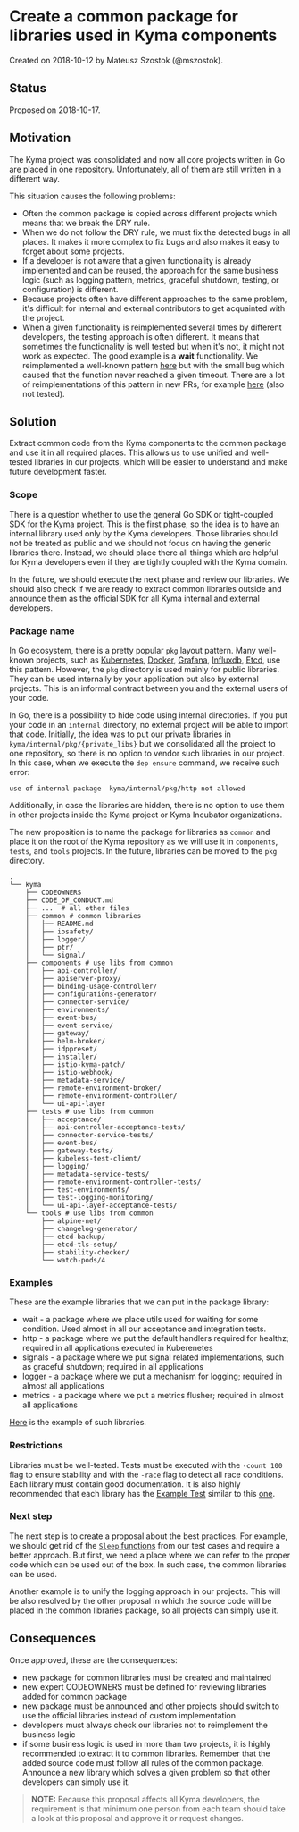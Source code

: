 # Create a common package for libraries used in Kyma components

Created on 2018-10-12 by Mateusz Szostok (@mszostok).

## Status

Proposed on 2018-10-17.

## Motivation

The Kyma project was consolidated and now all core projects written in Go are placed in one repository. Unfortunately, all of them are still written in a different way.

This situation causes the following problems: 
- Often the common package is copied across different projects which means that we break the DRY rule.
- When we do not follow the DRY rule, we must fix the detected bugs in all places. It makes it more complex to fix bugs and also makes it easy to forget about some projects.
- If a developer is not aware that a given functionality is already implemented and can be reused, the approach for the same business logic (such as logging pattern, metrics, graceful shutdown, testing, or configuration) is different.
- Because projects often have different approaches to the same problem, it's difficult for internal and external contributors to get acquainted with the project. 
- When a given functionality is reimplemented several times by different developers, the testing approach is often different. It means that sometimes the functionality is well tested but when it's not, it might not work as expected. The good example is a **wait** functionality. We reimplemented a well-known pattern [here](https://github.com/kyma-project/kyma/blob/09b945ec0a897822b40666e518f2f258ae66e7e8/tests/acceptance/servicecatalog/wait/wait.go#L8-L24) but with the small bug which caused that the function never reached a given timeout. There are a lot of reimplementations of this pattern in new PRs, for example [here](https://github.com/kyma-project/kyma/blob/ea5979bf2d82740e84d119df857f9e34541e070e/tests/backup-restore-e2e/utils/wait_util.go#L21-L42) (also not tested). 

## Solution

Extract common code from the Kyma components to the common package and use it in all required places. This allows us to use unified and well-tested libraries in our projects, which will be easier to understand and make future development faster.

### Scope

There is a question whether to use the general Go SDK or tight-coupled SDK for the Kyma project. This is the first phase, so the idea is to have an internal library used only by the Kyma developers. 
Those libraries should not be treated as public and we should not focus on having the generic libraries there. Instead, we should place there all things which are helpful for Kyma developers even if they are tightly coupled with the Kyma domain.

In the future, we should execute the next phase and review our libraries. We should also check if we are ready to extract common libraries outside and announce them as the official SDK for all Kyma internal and external developers. 

### Package name 

In Go ecosystem, there is a pretty popular `pkg` layout pattern. Many well-known projects, such as [Kubernetes](https://github.com/kubernetes/kubernetes/tree/master/pkg), [Docker](https://github.com/moby/moby/tree/master/pkg), [Grafana](https://github.com/grafana/grafana/tree/master/pkg), [Influxdb](https://github.com/influxdata/influxdb/tree/master/pkg), [Etcd](https://github.com/etcd-io/etcd/tree/master/pkg), use this pattern. 
However, the `pkg` directory is used mainly for public libraries. They can be used internally by your application but also by external projects. 
This is an informal contract between you and the external users of your code. 

In Go, there is a possibility to hide code using internal directories. If you put your code in an `internal` directory, no external project will be able to import that code. 
Initially, the idea was to put our private libraries in `kyma/internal/pkg/{private_libs}` but we consolidated all the project to one repository, so there is no option to vendor such libraries in our project. In this case, when we execute the `dep ensure` command, we receive such error:  
```
use of internal package  kyma/internal/pkg/http not allowed
```

Additionally, in case the libraries are hidden, there is no option to use them in other projects inside the Kyma project or Kyma Incubator organizations.

The new proposition is to name the package for libraries as `common`  and place it on the root of the Kyma repository as we will use it in `components`, `tests`, and `tools` projects. In the future, libraries can be moved to the `pkg` directory.

```text
.
└── kyma
    ├── CODEOWNERS
    ├── CODE_OF_CONDUCT.md
    ├── ...  # all other files
    ├── common # common libraries
    │   ├── README.md
    │   ├── iosafety/
    │   ├── logger/
    │   ├── ptr/
    │   └── signal/
    ├── components # use libs from common
    │   ├── api-controller/
    │   ├── apiserver-proxy/
    │   ├── binding-usage-controller/
    │   ├── configurations-generator/
    │   ├── connector-service/
    │   ├── environments/
    │   ├── event-bus/
    │   ├── event-service/
    │   ├── gateway/
    │   ├── helm-broker/
    │   ├── idppreset/
    │   ├── installer/
    │   ├── istio-kyma-patch/
    │   ├── istio-webhook/
    │   ├── metadata-service/
    │   ├── remote-environment-broker/
    │   ├── remote-environment-controller/
    │   └── ui-api-layer
    ├── tests # use libs from common
    │   ├── acceptance/
    │   ├── api-controller-acceptance-tests/
    │   ├── connector-service-tests/
    │   ├── event-bus/
    │   ├── gateway-tests/
    │   ├── kubeless-test-client/
    │   ├── logging/
    │   ├── metadata-service-tests/
    │   ├── remote-environment-controller-tests/
    │   ├── test-environments/
    │   ├── test-logging-monitoring/
    │   └── ui-api-layer-acceptance-tests/
    └── tools # use libs from common
        ├── alpine-net/
        ├── changelog-generator/
        ├── etcd-backup/
        ├── etcd-tls-setup/
        ├── stability-checker/
        └── watch-pods/4
```

### Examples

These are the example libraries that we can put in the package library:
- wait - a package where we place utils used for waiting for some condition. Used almost in all our acceptance and integration tests.
- http - a package where we put the default handlers required for healthz; required in all applications executed in Kuberenetes
- signals - a package where we put signal related implementations, such as graceful shutdown; required in all applications
- logger - a package where we put a mechanism for logging; required in almost all applications
- metrics - a package where we put a metrics flusher; required in almost all applications

 [Here](https://github.com/mszostok/kyma/tree/libs/common) is the example of such libraries.

### Restrictions

Libraries must be well-tested. Tests must be executed with the `-count 100` flag to ensure stability and with the `-race` flag to detect all race conditions. 
Each library must contain good documentation. It is also highly recommended that each library has the [Example Test](https://blog.golang.org/examples) similar to this [one](https://github.com/mszostok/kyma/blob/libs/common/http/client_example_test.go#L13).

### Next step

The next step is to create a proposal about the best practices. For example, we should get rid of the [`Sleep` functions](https://github.com/kyma-project/kyma/blob/09b945ec0a897822b40666e518f2f258ae66e7e8/tests/acceptance/servicecatalog/wait/wait.go#L8-L24) from our test cases and require a better approach. 
But first, we need a place where we can refer to the proper code which can be used out of the box. In such case, the common libraries can be used.
 
Another example is to unify the logging approach in our projects. This will be also resolved by the other proposal in which the source code will be placed in the common libraries package, so all projects can simply use it.  

## Consequences

Once approved, these are the consequences:
- new package for common libraries must be created and maintained
- new expert CODEOWNERS must be defined for reviewing libraries added for common package
- new package must be announced and other projects should switch to use the official libraries instead of custom implementation
- developers must always check our libraries not to reimplement the business logic
- if some business logic is used in more than two projects, it is highly recommended to extract it to common libraries. Remember that the added source code must follow all rules of the common package. Announce a new library which solves a given problem so that other developers can simply use it.

>**NOTE:** Because this proposal affects all Kyma developers, the requirement is that minimum one person from each team should take a look at this proposal and approve it or request changes.
